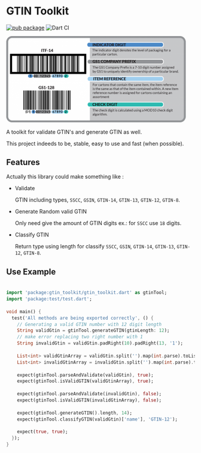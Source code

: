 # GTIN Toolkit

[![pub package](https://img.shields.io/pub/v/gtin_toolkit.svg)](https://pub.dev/packages/gtin_toolkit)
![Dart CI](https://github.com/vinicioslc/gtin-toolkit-dart/workflows/Dart%20CI/badge.svg)

<div style="max-width: 50vw;">

![Illustrative Image](https://github.com/vinicioslc/gtin-toolkit-dart/raw/master/.github/images/gtin_anatomy.png)

</div>

A toolkit for validate GTIN's and generate GTIN as well.

This project indeeds to be, stable, easy to use and fast (when possible).

## Features

Actually this library could make something like :

- Validate

  GTIN including types, `SSCC`, `GSIN`, `GTIN-14`, `GTIN-13`, `GTIN-12`, `GTIN-8`.

- Generate Random valid GTIN

  Only need give the amount of GTIN digits ex.: for `SSCC` use `18` digits.

- Classify GTIN

  Return type using length for classify `SSCC`, `GSIN`, `GTIN-14`, `GTIN-13`, `GTIN-12`, `GTIN-8`.

## Use Example

```dart

import 'package:gtin_toolkit/gtin_toolkit.dart' as gtinTool;
import 'package:test/test.dart';

void main() {
  test('All methods are being exported correctly', () {
    // Generating a valid GTIN number with 12 digit length
    String validGtin = gtinTool.generateGTIN(gtinLength: 12);
    // make error replacing two right number with 1
    String invalidGtin = validGtin.padRight(10).padRight(13, '1');

    List<int> validGtinArray = validGtin.split('').map(int.parse).toList();
    List<int> invalidGtinArray = invalidGtin.split('').map(int.parse).toList();

    expect(gtinTool.parseAndValidate(validGtin), true);
    expect(gtinTool.isValidGTIN(validGtinArray), true);

    expect(gtinTool.parseAndValidate(invalidGtin), false);
    expect(gtinTool.isValidGTIN(invalidGtinArray), false);

    expect(gtinTool.generateGTIN().length, 14);
    expect(gtinTool.classifyGTIN(validGtin)['name'], 'GTIN-12');

    expect(true, true);
  });
}


```

